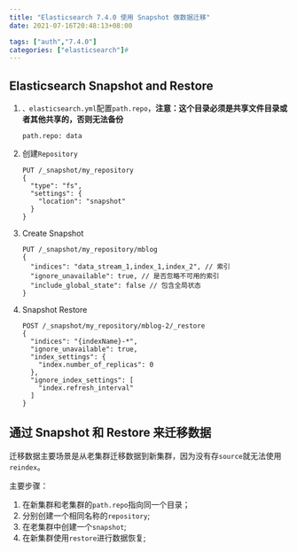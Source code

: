 ```yaml
---
title: "Elasticsearch 7.4.0 使用 Snapshot 做数据迁移"
date: 2021-07-16T20:48:13+08:00

tags: ["auth","7.4.0"]
categories: ["elasticsearch"]#
---
```




## Elasticsearch Snapshot and Restore

1. ``、elasticsearch.yml``配置``path.repo``，**注意：这个目录必须是共享文件目录或者其他共享的，否则无法备份**

   ```
   path.repo: data
   ```

2. 创建``Repository``

   ```
   PUT /_snapshot/my_repository
   {
     "type": "fs",
     "settings": {
       "location": "snapshot"
     }
   }
   ```

3. Create Snapshot

   ```
   PUT /_snapshot/my_repository/mblog
   {
     "indices": "data_stream_1,index_1,index_2", // 索引
     "ignore_unavailable": true, // 是否忽略不可用的索引
     "include_global_state": false // 包含全局状态
   }
   ```

4. Snapshot Restore

   ```
   POST /_snapshot/my_repository/mblog-2/_restore
   {
     "indices": "{indexName}-*",
     "ignore_unavailable": true,
     "index_settings": {
       "index.number_of_replicas": 0
     },
     "ignore_index_settings": [
       "index.refresh_interval"
     ]
   }
   ```

## 通过 Snapshot 和 Restore 来迁移数据

迁移数据主要场景是从老集群迁移数据到新集群，因为没有存``source``就无法使用``reindex``。

主要步骤：

1. 在新集群和老集群的``path.repo``指向同一个目录；
2. 分别创建一个相同名称的``repository``;
3. 在老集群中创建一个``snapshot``;
4. 在新集群使用``restore``进行数据恢复;

